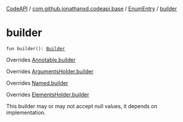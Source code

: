 [CodeAPI](../../index.md) / [com.github.jonathanxd.codeapi.base](../index.md) / [EnumEntry](index.md) / [builder](.)

# builder

`fun builder(): `[`Builder`](-builder/index.md)

Overrides [Annotable.builder](../-annotable/builder.md)

Overrides [ArgumentsHolder.builder](../-arguments-holder/builder.md)

Overrides [Named.builder](../-named/builder.md)

Overrides [ElementsHolder.builder](../-elements-holder/builder.md)

This builder may or may not accept null values, it depends on implementation.


